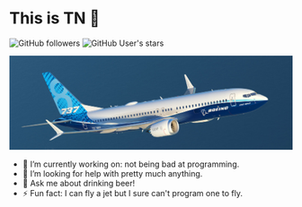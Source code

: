 # This is TN :beer:

![GitHub followers](https://img.shields.io/github/followers/nakouchdoge?style=for-the-badge&logo=github&label=Followers)
![GitHub User's stars](https://img.shields.io/github/stars/nakouchdoge?style=for-the-badge&logo=github)

![img](./737.jpeg)

- 🔭 I’m currently working on: not being bad at programming.
- 🤔 I’m looking for help with pretty much anything.
- 💬 Ask me about drinking beer!
- ⚡ Fun fact: I can fly a jet but I sure can't program one to fly.
